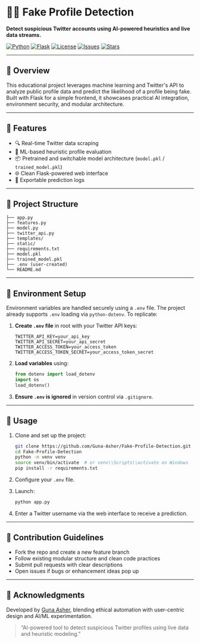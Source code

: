# 🕵️‍♀️ Fake Profile Detection

**Detect suspicious Twitter accounts using AI-powered heuristics and live data streams.**

[![Python](https://img.shields.io/badge/Python-3.10-blue)](https://www.python.org/)
[![Flask](https://img.shields.io/badge/Flask-Web%20Framework-lightgrey)](https://flask.palletsprojects.com/)
[![License](https://img.shields.io/badge/License-MIT-green)](https://choosealicense.com/licenses/mit/)
[![Issues](https://img.shields.io/github/issues/Guna-Asher/Fake-Profile-Detection)](https://github.com/Guna-Asher/Fake-Profile-Detection/issues)
[![Stars](https://img.shields.io/github/stars/Guna-Asher/Fake-Profile-Detection?style=social)](https://github.com/Guna-Asher/Fake-Profile-Detection)

---

## 🧠 Overview

This educational project leverages machine learning and Twitter's API to analyze public profile data and predict the likelihood of a profile being fake. Built with Flask for a simple frontend, it showcases practical AI integration, environment security, and modular architecture.

---

## 🚀 Features

- 🔍 Real-time Twitter data scraping
- 🧠 ML-based heuristic profile evaluation
- 📦 Pretrained and switchable model architecture (`model.pkl` / `trained_model.pkl`)
- 🌐 Clean Flask-powered web interface
- 📄 Exportable prediction logs

---

## 📁 Project Structure

```
├── app.py
├── features.py
├── model.py
├── twitter_api.py
├── templates/
├── static/
├── requirements.txt
├── model.pkl
├── trained_model.pkl
├── .env (user-created)
└── README.md
```

---

## 🔐 Environment Setup

Environment variables are handled securely using a `.env` file. The project already supports `.env` loading via `python-dotenv`. To replicate:

1. **Create `.env` file** in root with your Twitter API keys:

   ```
   TWITTER_API_KEY=your_api_key
   TWITTER_API_SECRET=your_api_secret
   TWITTER_ACCESS_TOKEN=your_access_token
   TWITTER_ACCESS_TOKEN_SECRET=your_access_token_secret
   ```

2. **Load variables** using:

   ```python
   from dotenv import load_dotenv
   import os
   load_dotenv()
   ```

3. **Ensure `.env` is ignored** in version control via `.gitignore`.

---

## 🧪 Usage

1. Clone and set up the project:
   ```bash
   git clone https://github.com/Guna-Asher/Fake-Profile-Detection.git
   cd Fake-Profile-Detection
   python -m venv venv
   source venv/bin/activate  # or venv\\Scripts\\activate on Windows
   pip install -r requirements.txt
   ```

2. Configure your `.env` file.

3. Launch:
   ```bash
   python app.py
   ```

4. Enter a Twitter username via the web interface to receive a prediction.

---

## 🤝 Contribution Guidelines

- Fork the repo and create a new feature branch
- Follow existing modular structure and clean code practices
- Submit pull requests with clear descriptions
- Open issues if bugs or enhancement ideas pop up

---

## 📢 Acknowledgments

Developed by [Guna Asher](https://github.com/Guna-Asher), blending ethical automation with user-centric design and AI/ML experimentation.
> “AI-powered tool to detect suspicious Twitter profiles using live data and heuristic modeling.”
